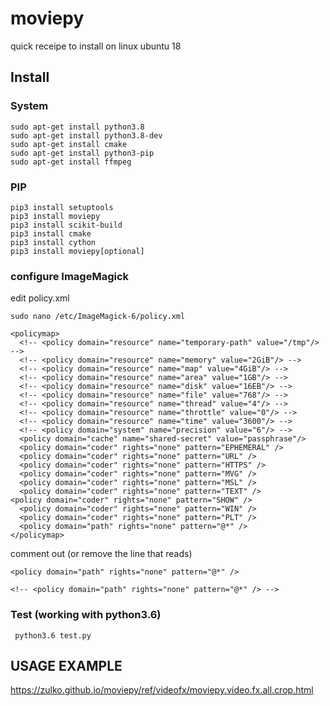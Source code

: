 # moviepy

quick receipe to install on linux ubuntu 18

## Install
### System
```
sudo apt-get install python3.8
sudo apt-get install python3.8-dev
sudo apt-get install cmake
sudo apt-get install python3-pip
sudo apt-get install ffmpeg
```

### PIP
```
pip3 install setuptools
pip3 install moviepy
pip3 install scikit-build
pip3 install cmake
pip3 install cython
pip3 install moviepy[optional]

```
### configure ImageMagick
edit policy.xml
```
sudo nano /etc/ImageMagick-6/policy.xml
```
```
<policymap>
  <!-- <policy domain="resource" name="temporary-path" value="/tmp"/> -->
  <!-- <policy domain="resource" name="memory" value="2GiB"/> -->
  <!-- <policy domain="resource" name="map" value="4GiB"/> -->
  <!-- <policy domain="resource" name="area" value="1GB"/> -->
  <!-- <policy domain="resource" name="disk" value="16EB"/> -->
  <!-- <policy domain="resource" name="file" value="768"/> -->
  <!-- <policy domain="resource" name="thread" value="4"/> -->
  <!-- <policy domain="resource" name="throttle" value="0"/> -->
  <!-- <policy domain="resource" name="time" value="3600"/> -->
  <!-- <policy domain="system" name="precision" value="6"/> -->
  <policy domain="cache" name="shared-secret" value="passphrase"/>
  <policy domain="coder" rights="none" pattern="EPHEMERAL" />
  <policy domain="coder" rights="none" pattern="URL" />
  <policy domain="coder" rights="none" pattern="HTTPS" />
  <policy domain="coder" rights="none" pattern="MVG" />
  <policy domain="coder" rights="none" pattern="MSL" />
  <policy domain="coder" rights="none" pattern="TEXT" />
<policy domain="coder" rights="none" pattern="SHOW" />
  <policy domain="coder" rights="none" pattern="WIN" />
  <policy domain="coder" rights="none" pattern="PLT" />
  <policy domain="path" rights="none" pattern="@*" />
</policymap>
```
comment out (or remove the line that reads)
```
<policy domain="path" rights="none" pattern="@*" />

<!-- <policy domain="path" rights="none" pattern="@*" /> -->

```
### Test (working with python3.6)
```
 python3.6 test.py 

```


## USAGE EXAMPLE
https://zulko.github.io/moviepy/ref/videofx/moviepy.video.fx.all.crop.html
